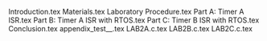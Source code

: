 Introduction.tex
Materials.tex
Laboratory Procedure.tex
Part A: Timer A ISR.tex
Part B: Timer A ISR with RTOS.tex
Part C: Timer B ISR with RTOS.tex
Conclusion.tex
appendix_test__.tex
LAB2A.c.tex
LAB2B.c.tex
LAB2C.c.tex
